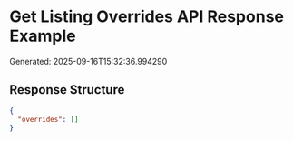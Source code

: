 # Get Listing Overrides API Response Example

Generated: 2025-09-16T15:32:36.994290

## Response Structure

```json
{
  "overrides": []
}
```
